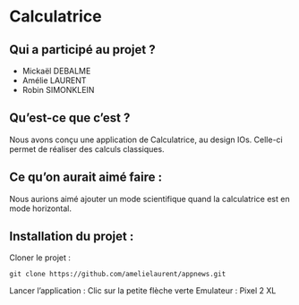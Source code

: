 # Calculatrice
## Qui a participé au projet ?

 - Mickaël DEBALME 
 - Amélie LAURENT 
 - Robin SIMONKLEIN

## Qu’est-ce que c’est ?

Nous avons conçu une application de Calculatrice, au design IOs. Celle-ci permet de réaliser des calculs classiques.

## Ce qu’on aurait aimé faire :

Nous aurions aimé ajouter un mode scientifique quand la calculatrice est en mode horizontal.

## Installation du projet :

Cloner le projet :

    git clone https://github.com/amelielaurent/appnews.git

Lancer l’application : Clic sur la petite flèche verte
Emulateur : Pixel 2 XL
